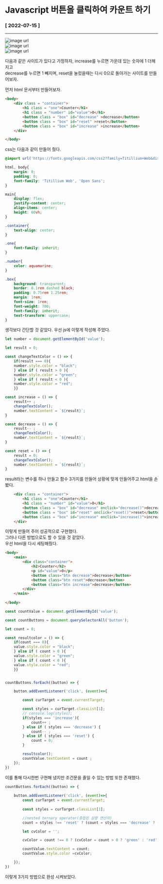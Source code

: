 # Javascript 버튼을 클릭하여 카운트 하기  
    
  ### [ 2022-07-15 ]    
      
-----------------------------------------------------------------------------------------------------------------------------------------------------    
   
![image url](https://github.com/12OneTwo12/TIL/blob/main/Javascript/counter1.png?raw=true)  
![image url](https://github.com/12OneTwo12/TIL/blob/main/Javascript/counter2.png?raw=true)  
![image url](https://github.com/12OneTwo12/TIL/blob/main/Javascript/counter3.png?raw=true)  
  
  다음과 같은 사이트가 있다고 가정하자, increase를 누르면 가운데 있는 숫자에 1 더해지고  
  decrease를 누르면 1 빼지며, reset을 눌렀을때는 다시 0으로 돌아가는 사이트를 만들어보자.  
  
  먼저 html 문서부터 만들어보자.  
  
```html
<body>
    <div class = "container">
        <h1 class = "one">Counter</h1>
        <h1 class = "number" id="value">0</h1>
        <button class = "box" id="decrease" >decrease</button>
        <button class = "box" id="reset" >reset</button>
        <button class = "box" id="increase" >increase</button>
    </div>

</body>
```  
  
  css는 다음과 같이 만들어 줬다.  
    
```css
@import url('https://fonts.googleapis.com/css2?family=Titillium+Web&display=swap');

html, body{
    margin: 0;
    padding: 0;
    font-family: 'Titillium Web', 'Open Sans';
}

main{
    display: flex;
    justify-content: center;
    align-items: center;
    height: 60vh;
}

.container{
    text-align: center;
}

.one{
    font-family: inherit;
}

.number{
    color: aquamarine;
}

.box{
    background: transparent;
    border: 0.1rem dashed black;
    padding: 0.75rem 1.25rem;
    margin: 1rem;
    font-size: 1rem;
    font-weight: 700;
    font-family: inherit;
    text-transform: uppercase;
}  
```  
  
  생각보다 간단할 것 같았다. 
  우선 js에 이렇게 작성해 주었다.  
    
```javascript
let number = document.getElementById('value');

let result = 0;

const changeTextColor = () => { 
    if(result === 0){
    number.style.color = "black";
    } else if ( result > 0 ){
    number.style.color = "green";
    } else if ( result < 0 ){
    number.style.color = "red";
    }}

const increase = () => { 
    result++ ;
    changeTextColor();
    number.textContent = `${result}`;
}

const decrease = () => {
    result-- ;
    changeTextColor();
    number.textContent = `${result}`;
}

const reset = () => {
    result = 0;
    changeTextColor();
    number.textContent = `${result}`;
}
```  
  
  result라는 변수를 하나 만들고 함수 3가지를 만들어 상황에 맞게 만들어주고 html을 손봤다.  
    
```html
    <div class = "container">
        <h1 class = "one">Counter</h1>
        <h1 class = "number" id="value">0</h1>
        <button class = "box" id="decrease" onclick="decrease()">decrease</button>
        <button class = "box" id="reset" onclick="reset()">reset</button>
        <button class = "box" id="increase" onclick="increase()">increase</button>
    </div>
```  
  
  이렇게 만들어 주어 성공적으로 구현했다.  
  그러나 다른 방법으로도 할 수 있을 것 같았다.  
  우선 html을 다시 세팅해줬다.  
    
```html
<body>
    <main>
        <div class="container">
            <h2>Counter</h2>
            <p id="value">0</p>
            <button class="btn decrease">decrease</button>
            <button class="btn reset">decrease</button>
            <button class="btn increase">decrease</button>
        </div>
    </main>
    
</body>
```  
  
```javascript
const countValue = document.getElementById('value');

const countButtons = document.querySelectorAll('button');

let count = 0;

const resultcolor = () => { 
    if(count === 0){
    value.style.color = "black";
    } else if ( count > 0 ){
    value.style.color = "green";
    } else if ( count < 0 ){
    value.style.color = "red";
    }}


countButtons.forEach((button) => {

    button.addEventListener('click', (event)=>{

        const curTarget = event.currentTarget;

        const styles = curTarget.classList[1];
        // console.log(styles);
        if(styles === 'increase'){
            count++ ;
        } else if ( styles === 'decrease') {
            count-- ;
        } else if ( styles === 'reset') {
            count = 0;
        }

        resultcolor();
        countValue.textContent = count ;
    });
}) 
```  
  
  이를 통해 다시한번 구현해 냈지만 조건문을 줄일 수 있는 방법 또한 존재했다.  
    
```javascript
countButtons.forEach((button) => { 
    
    button.addEventListener('click', (event)=>{
        const curTarget = event.currentTarget;
        
        const styles = curTarget.classList[1];

        //nested ternary operator(중첩된 삼항 연산자)
        count = styles !== 'reset' ? (count = styles === 'decrease' ? --count : ++count) : 0;

        let cvColor = '';

        cvColor = count !== 0 ? (cvColor = count > 0 ? 'green' : 'red') : 'grey';

        countValue.textContent = count;
        countValue.style.color =cvColor;

    });
})
``` 
  
  이렇게 3가지 방법으로 완성 시켜보았다.  
  
